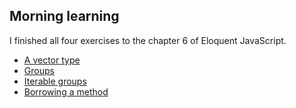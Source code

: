 ## Morning learning

I finished all four exercises to the chapter 6 of Eloquent JavaScript.
* [A vector type](https://codepen.io/sitek94/pen/jOqggEm)
* [Groups](https://codepen.io/sitek94/pen/XWdvvRP)
* [Iterable groups](https://codepen.io/sitek94/pen/mdPNNGr)
* [Borrowing a method](https://codepen.io/sitek94/pen/QWELLEV)




